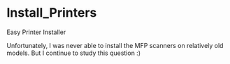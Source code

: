 # Install_Printers
Easy Printer Installer

Unfortunately, I was never able to install the MFP scanners on relatively old models. But I continue to study this question :)

